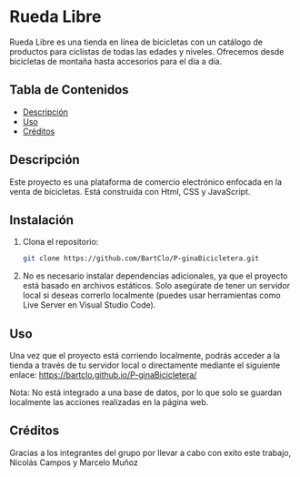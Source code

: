 # Rueda Libre

Rueda Libre es una tienda en línea de bicicletas con un catálogo de productos para ciclistas de todas las edades y niveles. Ofrecemos desde bicicletas de montaña hasta accesorios para el día a día.

## Tabla de Contenidos

- [Descripción](#descripción)
- [Uso](#uso)
- [Créditos](#créditos)

## Descripción

Este proyecto es una plataforma de comercio electrónico enfocada en la venta de bicicletas. Está construida con Html, CSS y JavaScript. 

## Instalación

1. Clona el repositorio:
    ```bash
    git clone https://github.com/BartClo/P-ginaBicicletera.git
    ```
2. No es necesario instalar dependencias adicionales, ya que el proyecto está basado en archivos estáticos. Solo asegúrate de tener un servidor local si deseas correrlo localmente (puedes usar herramientas como Live Server en Visual Studio Code).


## Uso
Una vez que el proyecto está corriendo localmente, podrás acceder a la tienda a través de tu servidor local o directamente mediante el siguiente enlace:
https://bartclo.github.io/P-ginaBicicletera/

Nota: No está integrado a una base de datos, por lo que solo se guardan localmente las acciones realizadas en la página web.



## Créditos

Gracias a los integrantes del grupo por llevar a cabo con exito este trabajo, Nicolás Campos y Marcelo Muñoz
